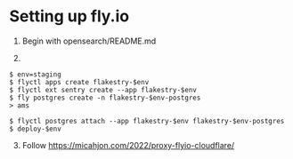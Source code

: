 # Setting up fly.io

1. Begin with opensearch/README.md

2. 
```
$ env=staging
$ flyctl apps create flakestry-$env
$ flyctl ext sentry create --app flakestry-$env
$ fly postgres create -n flakestry-$env-postgres
> ams

$ flyctl postgres attach --app flakestry-$env flakestry-$env-postgres
$ deploy-$env
```

3. Follow https://micahjon.com/2022/proxy-flyio-cloudflare/